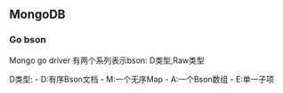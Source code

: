 ## MongoDB

### Go bson
Mongo go driver 有两个系列表示bson: D类型,Raw类型

D类型:
    - D:有序Bson文档
    - M:一个无序Map
    - A:一个Bson数组
    - E:单一子项